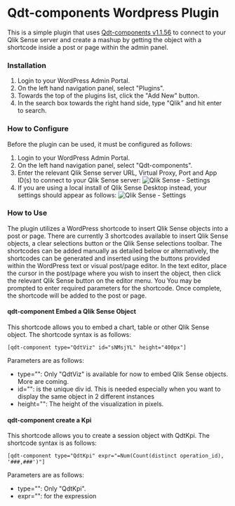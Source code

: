# Qdt-components Wordpress Plugin

This is a simple plugin that uses [Qdt-components v1.1.56](https://github.com/qlik-demo-team/qdt-components "Qdt-components v1.1.56") to connect to your Qlik Sense server and create a mashup by getting the object with a shortcode inside a post or page within the admin panel.


### Installation ###

1. Login to your WordPress Admin Portal.
1. On the left hand navigation panel, select "Plugins". 
1. Towards the top of the plugins list, click the "Add New" button. 
1. In the search box towards the right hand side, type "Qlik" and hit enter to search.

### How to Configure ###

Before the plugin can be used, it must be configured as follows:

1. Login to your WordPress Admin Portal.
1. On the left hand navigation panel, select "Qdt-components". 
1. Enter the relevant Qlik Sense server URL, Virtual Proxy, Port and App ID(s) to connect to your Qlik Sense server:
![Qlik Sense - Settings](/assets/Settings-server.png?raw=true "Qlik Sense - Settings")
1. If you are using a local install of Qlik Sense Desktop instead, your settings should appear as follows:
![Qlik Sense - Settings](/assets/Settings-local.png?raw=true "Qlik Sense - Settings")


### How to Use ###

The plugin utilizes a WordPress shortcode to insert Qlik Sense objects into a post or page. There are currently 3 shortcodes available to insert Qlik Sense objects, a clear selections button or the Qlik Sense selections toolbar. The shortcodes can be added manually as detailed below or alternatively, the shortcodes can be generated and inserted using the buttons provided within the WordPress text or visual post/page editor. In the text editor, place the cursor in the post/page where you wish to insert the object, then click the relevant Qlik Sense button on the editor menu. You You may be prompted to enter required parameters for the shortcode. Once complete, the shortcode will be added to the post or page.

#### qdt-component Embed a Qlik Sense Object ###

This shortcode allows you to embed a chart, table or other Qlik Sense object. The shortcode syntax is as follows:
```
[qdt-component type="QdtViz" id="sNMsjYL" height="400px"]
```
Parameters are as follows:
* type="": Only "QdtViz" is available for now to embed Qlik Sense objects. More are coming.
* id="": is the unique div id. This is needed especially when you want to display the same object in 2 different instances
* height="": The height of the visualization in pixels.
 
#### qdt-component create a Kpi ###

This shortcode allows you to create a session object with QdtKpi. The shortcode syntax is as follows:
```
[qdt-component type="QdtKpi" expr="=Num(Count(distinct operation_id), '###,###')"]
```
Parameters are as follows:
* type="": Only "QdtKpi".
* expr="": for the expression
 
